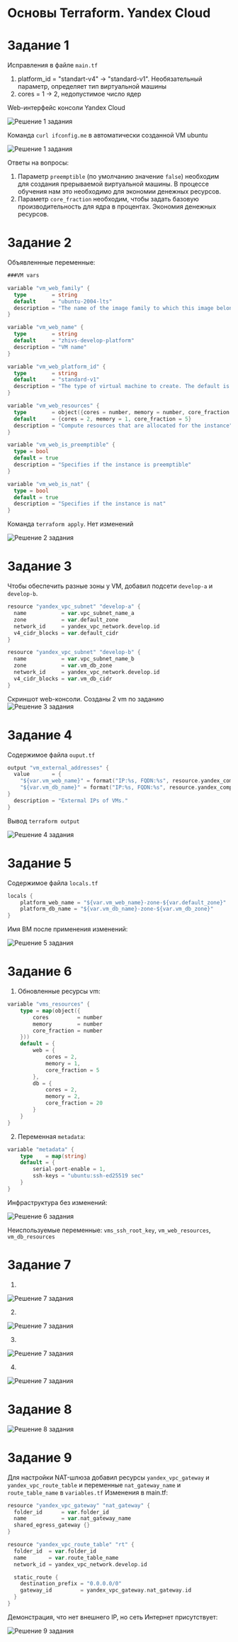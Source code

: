 # Основы Terraform. Yandex Cloud

# Задание 1
Иcправления в файле `main.tf`

1. platform_id = "standart-v4"  -> "standard-v1". Необязательный параметр, определяет тип виртуальной машины
2. cores = 1 -> 2, недопустимое число ядер

Web-интерфейс консоли Yandex Cloud

![Решение 1 задания](./images/1.2.png)

Команда `curl ifconfig.me` в автоматически созданной VM ubuntu

![Решение 1 задания](./images/1.1.png)


Ответы на вопросы:

1. Параметр `preemptible` (по умолчанию значение `false`) необходим для создания прерываемой виртуальной машины. В процессе обучения нам это необходимо для экономии денежных ресурсов.
2. Параметр `core_fraction` необходим, чтобы задать базовую производительность для ядра в процентах. Экономия денежных ресурсов.

# Задание 2 

Объявленнные переменные:
```GO
###VM vars

variable "vm_web_family" {
  type        = string
  default     = "ubuntu-2004-lts"
  description = "The name of the image family to which this image belongs."
}

variable "vm_web_name" {
  type        = string
  default     = "zhivs-develop-platform"
  description = "VM name"
}

variable "vm_web_platform_id" {
  type        = string
  default     = "standard-v1"
  description = "The type of virtual machine to create. The default is 'standard-v1"
}

variable "vm_web_resources" {
  type        = object({cores = number, memory = number, core_fraction = number})
  default     = {cores = 2, memory = 1, core_fraction = 5}
  description = "Compute resources that are allocated for the instance"  
}

variable "vm_web_is_preemptible" {
  type = bool
  default = true
  description = "Specifies if the instance is preemptible"
}

variable "vm_web_is_nat" {
  type = bool
  default = true
  description = "Specifies if the instance is nat"
}
```

Команда `terraform apply`. Нет изменений

![Решение 2 задания](./images/2.png)

# Задание 3

Чтобы обеспечить разные зоны у VM, добавил подсети `develop-a` и `develop-b`. 

```GO
resource "yandex_vpc_subnet" "develop-a" {
  name           = var.vpc_subnet_name_a
  zone           = var.default_zone
  network_id     = yandex_vpc_network.develop.id
  v4_cidr_blocks = var.default_cidr
}

resource "yandex_vpc_subnet" "develop-b" {
  name           = var.vpc_subnet_name_b
  zone           = var.vm_db_zone
  network_id     = yandex_vpc_network.develop.id
  v4_cidr_blocks = var.vm_db_cidr
}
```
Скриншот web-консоли. Созданы 2 vm по заданию
![Решение 3 задания](./images/3.png)

# Задание 4
Содержимое файла `ouput.tf`


```GO
output "vm_external_addresses" {
  value       = { 
    "${var.vm_web_name}" = format("IP:%s, FQDN:%s", resource.yandex_compute_instance.platform_web.network_interface.0.nat_ip_address, resource.yandex_compute_instance.platform_web.fqdn), 
    "${var.vm_db_name}" = format("IP:%s, FQDN:%s", resource.yandex_compute_instance.platform_db.network_interface.0.nat_ip_address, resource.yandex_compute_instance.platform_db.fqdn), 
}
  description = "Extermal IPs of VMs."
}
```

Вывод `terraform output`

![Решение 4 задания](./images/4.png)

# Задание 5

Содержимое файла `locals.tf`

```GO
locals {
    platform_web_name = "${var.vm_web_name}-zone-${var.default_zone}"
    platform_db_name = "${var.vm_db_name}-zone-${var.vm_db_zone}"
}
```

Имя ВМ после применения изменений:

![Решение 5 задания](./images/5.png)

# Задание 6
1. Обновленные ресурсы vm:
```GO
variable "vms_resources" {
    type = map(object({
        cores         = number
        memory        = number
        core_fraction = number
    }))
    default = {
        web = {
            cores = 2,
            memory = 1,
            core_fraction = 5
        },
        db = {
            cores = 2, 
            memory = 2, 
            core_fraction = 20
        }
    }
}
```
2. Переменная `metadata`:

```GO
variable "metadata" {
    type    = map(string)
    default = {
        serial-port-enable = 1,
        ssh-keys = "ubuntu:ssh-ed25519 sec"
    }
}
```

Инфраструктура без изменений:

![Решение 6 задания](./images/6.png)

Неиспользуемые переменные: `vms_ssh_root_key`, `vm_web_resources`, `vm_db_resources`

# Задание 7 

1.
![Решение 7 задания](./images/7.1.png)

2.
![Решение 7 задания](./images/7.2.png)

3.
![Решение 7 задания](./images/7.3.png)

4.
![Решение 7 задания](./images/7.4.png)

# Задание 8

![Решение 8 задания](./images/8.png)

# Задание 9
Для настройки NAT-шлюза добавил ресурсы `yandex_vpc_gateway` и `yandex_vpc_route_table` и переменные `nat_gateway_name` и `route_table_name` в `variables.tf`
Изменения в main.tf:
```GO
resource "yandex_vpc_gateway" "nat_gateway" {
  folder_id      = var.folder_id
  name           = var.nat_gateway_name
  shared_egress_gateway {}
}

resource "yandex_vpc_route_table" "rt" {
  folder_id  = var.folder_id
  name       = var.route_table_name
  network_id = yandex_vpc_network.develop.id

  static_route {
    destination_prefix = "0.0.0.0/0"
    gateway_id         = yandex_vpc_gateway.nat_gateway.id
  }
}
```
Демонстрация, что нет внешнего IP, но сеть Интернет присутствует:

![Решение 9 задания](./images/9.png)